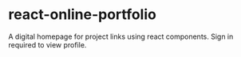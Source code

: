 # react-online-portfolio
A digital homepage for project links using react components. Sign in required to view profile. 
